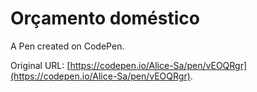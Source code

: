 # Orçamento doméstico

A Pen created on CodePen.

Original URL: [https://codepen.io/Alice-Sa/pen/vEOQRgr](https://codepen.io/Alice-Sa/pen/vEOQRgr).

